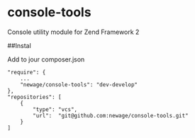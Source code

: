console-tools
===========

Console utility module for Zend Framework 2

##Instal

Add to jour composer.json
```
"require": {
    ...
    "newage/console-tools": "dev-develop"
},
"repositories": [
    {
        "type": "vcs",
        "url":  "git@github.com:newage/console-tools.git"
    }
]
```
